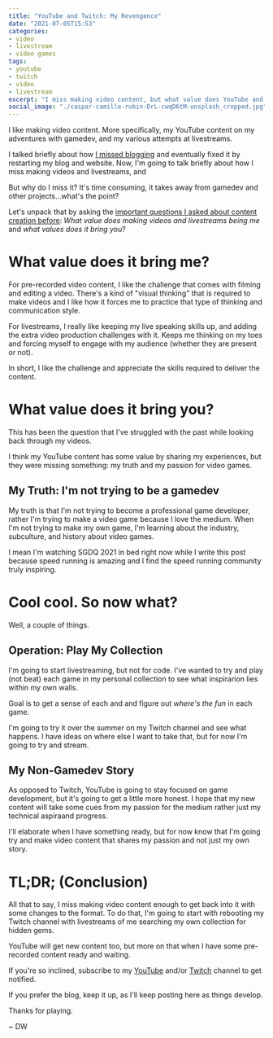 ```yaml
---
title: "YouTube and Twitch: My Revengence"
date: "2021-07-05T15:53"
categories:
- video
- livestream
- video games
tags:
- youtube
- twitch
- video
- livestream
excerpt: "I miss making video content, but what value does YouTube and Twitch content give you?"
social_image: "./caspar-camille-rubin-DrL-cwqD6tM-unsplash_cropped.jpg"
---
```


I like making video content. More specifically, my YouTube content on my adventures with gamedev, and my various attempts at livestreams. 

I talked briefly about how [I missed blogging](https://www.davidwesst.com/blog/i-miss-blogging/) and eventually fixed it by restarting my blog and website. Now, I'm going to talk briefly about how I miss making videos and livestreams, and 

But why do I miss it? It's time consuming, it takes away from gamedev and other projects...what's the point? 

Let's unpack that by asking the [important questions I asked about content creation before](https://www.davidwesst.com/blog/what-value-does-making-content-bring-to-me/): _What value does making videos and livestreams being me_ and _what values does it bring you_? 

# What value does it bring me? 

For pre-recorded video content, I like the challenge that comes with filming and editing a video. There's a kind of "visual thinking" that is required to make videos and I like how it forces me to practice that type of thinking and communication style. 

For livestreams, I really like keeping my live speaking skills up, and adding the extra video production challenges with it. Keeps me thinking on my toes and forcing myself to engage with my audience (whether they are present or not). 

In short, I like the challenge and appreciate the skills required to deliver the content. 

# What value does it bring you? 

This has been the question that I've struggled with the past while looking back through my videos. 

I think my YouTube content has some value by sharing my experiences, but they were missing something: my truth and my passion for video games. 

## My Truth: I'm not trying to be a gamedev

My truth is that I'm not trying to become a professional game developer, rather I'm trying to make a video game because I love the medium. When I'm not trying to make my own game, I'm learning about the industry, subculture, and history about video games. 

I mean I'm watching SGDQ 2021 in bed right now while I write this post because speed running is amazing and I find the speed running community truly inspiring. 

# Cool cool. So now what? 

Well, a couple of things. 

## Operation: Play My Collection
I'm going to start livestreaming, but not for code. I've wanted to try and play (not beat) each game in my personal collection to see what inspirarion lies within my own walls. 

Goal is to get a sense of each and and figure out _where's the fun_ in each game. 

I'm going to try it over the summer on my Twitch channel and see what happens. I have ideas on where else I want to take that, but for now I'm going to try and stream.

## My Non-Gamedev Story
As opposed to Twitch, YouTube is going to stay focused on game development, but it's going to get a little more honest. I hope that my new content will take some cues from my passion for the medium rather just my technical aspiraand progress. 

I'll elaborate when I have something ready, but for now know that I'm going try and make video content that shares my passion and not just my own story. 

# TL;DR; (Conclusion) 
All that to say, I miss making video content enough to get back into it with some changes to the format. To do that, I'm going to start with rebooting my Twitch channel with livestreams of me searching my own collection for hidden gems. 

YouTube will get new content too, but more on that when I have some pre-recorded content ready and waiting. 

If you're so inclined, subscribe to my [YouTube](https://www.youtube.com/davidwesst) and/or [Twitch](https://www.twitch.tv/davidwesst) channel to get notified. 

If you prefer the blog, keep it up, as I'll keep posting here as things develop. 

Thanks for playing. 

~ DW 